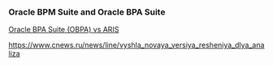 ### Oracle BPM Suite and Oracle BPA Suite	

[Oracle BPA Suite (OBPA) vs ARIS](https://ariscommunity.com/users/uro/2009-08-17-how-oracle-bpa-suite-and-generic-aris-platform-products-play-together)

https://www.cnews.ru/news/line/vyshla_novaya_versiya_resheniya_dlya_analiza

